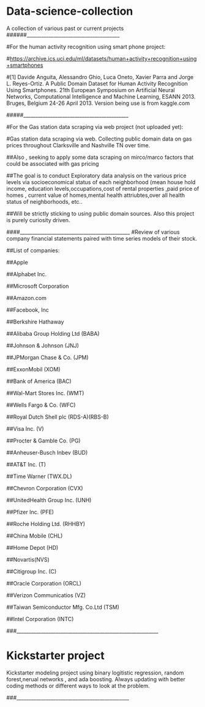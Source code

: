 # Data-science-collection
A collection of various past or current projects
######______________________________________

#For the human activity recognition using smart phone project:

#https://archive.ics.uci.edu/ml/datasets/human+activity+recognition+using+smartphones 

#[1] Davide Anguita, Alessandro Ghio, Luca Oneto, Xavier Parra and Jorge L. Reyes-Ortiz. A Public Domain Dataset for Human Activity Recognition Using Smartphones. 21th European Symposium on Artificial Neural Networks, Computational Intelligence and Machine Learning, ESANN 2013. Bruges, Belgium 24-26 April 2013. Version being use is from kaggle.com

#####___________________________________________

#For the Gas station data scraping via web project (not uploaded yet):

#Gas station data scraping via web. Collecting public domain data on gas prices throughout Clarksville  and Nashville TN over time.

##Also , seeking to apply some data scraping on  mirco/marco factors that could be associated with gas pricing

##The goal is to conduct Exploratory data analysis on the various price levels via socioeconomical status of each neighborhood (mean house hold income, education levels,occupations,cost of rental properties ,paid price of homes , current value of homes,mental health attriubtes,over all health status of neighborhoods, etc..

##Will be strictly sticking to using public domain sources. Also this project is purely curiosity driven.

####_____________________________________________
#Review of various company financial statements paired with time series models of their stock.

##List of companies:

##Apple 

##Alphabet Inc.

##Microsoft Corporation

##Amazon.com

##Facebook, Inc 

##Berkshire Hathaway

##Alibaba Group Holding Ltd   (BABA)

##Johnson & Johnson   (JNJ)

##JPMorgan Chase & Co.  (JPM)

##ExxonMobil  (XOM)

##Bank of America  (BAC)

##Wal-Mart Stores Inc.  (WMT)

##Wells Fargo & Co. (WFC)

##Royal Dutch Shell plc  (RDS-A)(RBS-B)

##Visa Inc. (V)

##Procter & Gamble Co. (PG)

##Anheuser-Busch Inbev (BUD)

##AT&T Inc. (T)

##Time Warner (TWX.DL)

##Chevron Corporation (CVX)

##UnitedHealth Group Inc. (UNH)

##Pfizer Inc. (PFE)

##Roche Holding Ltd.  (RHHBY)

##China Mobile (CHL)

##Home Depot (HD)

##Novartis(NVS)

##Citigroup Inc. (C)

##Oracle Corporation (ORCL)

##Verizon Communicatios (VZ)

##Taiwan Semiconductor Mfg. Co.Ltd (TSM)

##Intel Corporation (INTC)

###__________________________________________________________
# Kickstarter project

  Kickstarter modeling project using binary logitistic regression, random forest,nerual networks , and ada boosting.  Always updating with better coding methods or different ways to look at the problem.
  
###______________________________________________

